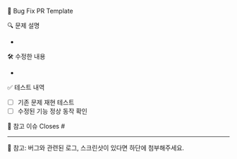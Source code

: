 <!-- .github/PULL_REQUEST_TEMPLATE/debug_template.md -->

🐛 Bug Fix PR Template

🔍 문제 설명
<!-- 어떤 문제가 있었는지 명확히 설명해 주세요 -->
- 

🛠️ 수정한 내용
<!-- 어떻게 수정했는지 설명해주세요 -->
- 

✅ 테스트 내역
<!-- 테스트는 어떻게 했는지, 어떤 케이스를 고려했는지 -->
- [ ] 기존 문제 재현 테스트
- [ ] 수정된 기능 정상 동작 확인

📎 참고 이슈
Closes #

---

📝 참고: 버그와 관련된 로그, 스크린샷이 있다면 하단에 첨부해주세요.
